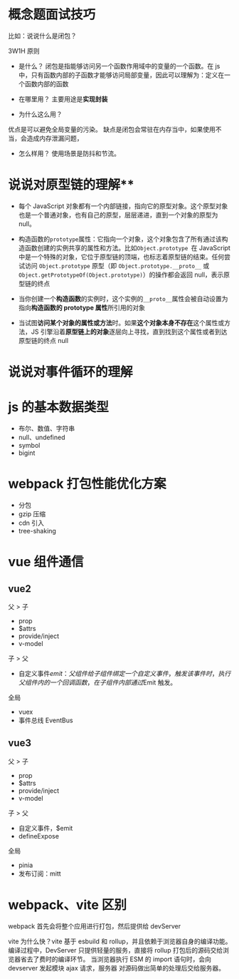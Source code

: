 # 概念题面试技巧

比如：说说什么是闭包？

3W1H 原则

- 是什么？
  闭包是指能够访问另一个函数作用域中的变量的一个函数。在 js 中，只有函数内部的子函数才能够访问局部变量，因此可以理解为：定义在一个函数内部的函数

- 在哪里用？
  主要用途是**实现封装**

- 为什么这么用？

优点是可以避免全局变量的污染。
缺点是闭包会常驻在内存当中，如果使用不当，会造成内存泄漏问题，

- 怎么样用？
  使用场景是防抖和节流。

# 说说对原型链的理解\*\*

- 每个 JavaScript 对象都有一个内部链接，指向它的原型对象。这个原型对象也是一个普通对象，也有自己的原型，层层递进，直到一个对象的原型为 null。

- 构造函数的`prototype`属性：它指向一个对象，这个对象包含了所有通过该构造函数创建的实例共享的属性和方法。比如`Object.prototype `在 JavaScript 中是一个特殊的对象，它位于原型链的顶端，也标志着原型链的结束。任何尝试访问 `Object.prototype` 原型（即 `Object.prototype.__proto__` 或 `Object.getPrototypeOf(Object.prototype)`）的操作都会返回 null，表示原型链的终点

- 当你创建一个**构造函数**的实例时，这个实例的`__proto__`属性会被自动设置为指向**构造函数的 prototype 属性**所引用的对象

- 当试图**访问某个对象的属性或方法**时。如果**这个对象本身不存在**这个属性或方法，JS 引擎沿着**原型链上的对象**逐层向上寻找，直到找到这个属性或者到达原型链的终点 null

# 说说对事件循环的理解

# js 的基本数据类型

- 布尔、数值、字符串
- null、undefined
- symbol
- bigint

# webpack 打包性能优化方案

- 分包
- gzip 压缩
- cdn 引入
- tree-shaking

# vue 组件通信

## vue2

父 > 子

- prop
- $attrs
- provide/inject
- v-model

子 > 父

- 自定义事件$emit：父组件给子组件绑定一个自定义事件，触发该事件时，执行父组件内的一个回调函数，在子组件内部通过$Emit 触发。

全局

- vuex
- 事件总线 EventBus

## vue3

父 > 子

- prop
- $attrs
- provide/inject
- v-model

子 > 父

- 自定义事件，$emit
- defineExpose

全局

- pinia
- 发布订阅：mitt

# webpack、vite 区别

webpack 首先会将整个应用进行打包，然后提供给 devServer

vite 为什么快？vite 基于 esbuild 和 rollup，并且依赖于浏览器自身的编译功能。
编译过程中，DevServer 只提供轻量的服务，直接将 rollup 打包后的源码交给浏览器省去了费时的编译环节。
当浏览器执行 ESM 的 import 语句时，会向 devserver 发起模块 ajax 请求，服务器 对源码做出简单的处理后交给服务器。
